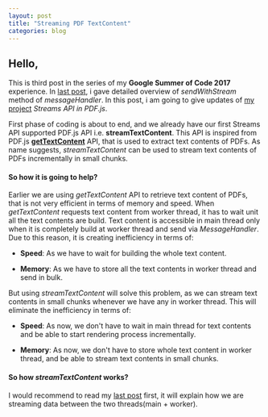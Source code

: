 ```yaml
---
layout: post
title: "Streaming PDF TextContent"
categories: blog
---
```


## Hello,

This is third post in the series of my **Google Summer of Code 2017** experience. In [last post](http://mukulmishra.me/blog/sendWithStream-in-PDF.js/), i gave detailed overview of _sendWithStream_ method of _messageHandler_. In this post, i am going to give updates of [my project](https://github.com/mozilla/pdf.js/projects/4) _Streams API in PDF.js_.

First phase of coding is about to end, and we already have our first Streams API supported PDF.js API i.e. **streamTextContent**. This API is inspired from PDF.js [**getTextContent**](https://github.com/mozilla/pdf.js/blob/master/src/display/api.js#L958) API, that is used to extract text contents of PDFs. As name suggests, _streamTextContent_ can be used to stream text contents of PDFs incrementally in small chunks.

#### So how it is going to help?

Earlier we are using _getTextContent_ API to retrieve text content of PDFs, that is not very efficient in terms of memory and speed. When _getTextContent_ requests text content from worker thread, it has to wait unit all the text contents are build. Text content is accessible in main thread only when it is completely build at worker thread and send via _MessageHandler_. Due to this reason, it is creating inefficiency in terms of:

- **Speed**: As we have to wait for building the whole text content.

- **Memory**: As we have to store all the text contents in worker thread and send in bulk.


But using _streamTextContent_ will solve this problem, as we can stream text contents in small chunks whenever we have any in worker thread. This will eliminate the inefficiency in terms of:

- **Speed**: As now, we don't have to wait in main thread for text contents and be able to start rendering process incrementally.

- **Memory**: As now, we don't have to store whole text content in worker thread, and be able to stream text contents in small chunks.

#### So how _streamTextContent_ works?

I would recommend to read my [last post](http://mukulmishra.me/blog/sendWithStream-in-PDF.js/) first, it will explain how we are streaming data between the two threads(main + worker).


